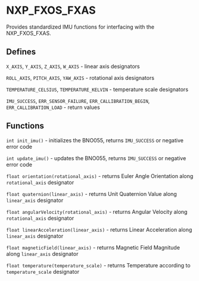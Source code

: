 # NXP_FXOS_FXAS

Provides standardized IMU functions for interfacing with the NXP_FXOS_FXAS.

## Defines

`X_AXIS`, `Y_AXIS`, `Z_AXIS`, `W_AXIS` - linear axis designators

`ROLL_AXIS`, `PITCH_AXIS`, `YAW_AXIS` - rotational axis designators

`TEMPERATURE_CELSIUS`, `TEMPERATURE_KELVIN` - temperature scale designators

`IMU_SUCCESS`, `ERR_SENSOR_FAILURE`, `ERR_CALLIBRATION_BEGIN`, `ERR_CALLIBRATION_LOAD` - return values

## Functions

`int init_imu()` - initializes the BNO055, returns `IMU_SUCCESS` or negative error code

`int update_imu()` - updates the BNO055, returns `IMU_SUCCESS` or negative error code

`float orientation(rotational_axis)` - returns Euler Angle Orientation along `rotational_axis` designator

`float quaternion(linear_axis)` - returns Unit Quaternion Value along `linear_axis` designator

`float angularVelocity(rotational_axis)` - returns Angular Velocity along `rotational_axis` designator

`float linearAcceleration(linear_axis)` - returns Linear Acceleration along `linear_axis` designator

`float magneticField(linear_axis)` - returns Magnetic Field Magnitude along `linear_axis` designator

`float temperature(temperature_scale)` - returns Temperature according to `temperature_scale` designator
